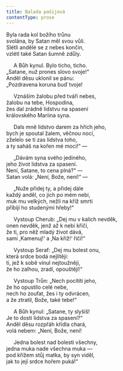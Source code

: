 ```yaml
---
title: Balada pašijová
contentType: prose
---
```


Byla rada kol božího trůnu  
svolána, by Satan měl svou vůli.  
Slétli andělé se z nebes končin,  
vzlétl také Satan šumně zdůly.

  

     A Bůh kynul. Bylo ticho, ticho.  
„Satane, nuž prones slovo svoje!“  
Anděl děsu uklonil se pánu:  
„Pozdravena koruna buď tvoje!

  

     Vznáším žalobu před tváří nebes,  
žalobu na tebe, Hospodina,  
žes dal zrádně lidstvu na spasení  
královského Mariina syna.

  

     Dals mně lidstvo darem za hřích jeho,  
bych je spoutal žalem, věčnou nocí,  
zželelo se ti zas lidstva toho,  
a ty saháš na kořen mé moci!“ —

  

     „Dávám syna svého jediného,  
jeho život lidstva za spasení.  
Není, Satane, to cena plná?“ —  
Satan volá: „Není, Bože, není!“ —

  

     „Nuže přidej ty, a přidej dále  
každý anděl, co jich po mém nebi,  
muk mu velkých, nežli na kříž smrti  
přibijí ho studenými hřeby!“

  

     Vystoup Cherub: „Dej mu v kalich nevděk,  
onen nevděk, jenž až k nebi křičí,  
že ti, pro něž mladý život dává,  
sami ‚Kamenuj!‘ a ‚Na kříž!‘ řičí!“

  

     Vystoup Seraf: „Dej mu bolest onu,  
která srdce bodá nejlítěji:  
ti, jež k sobě vinul nejtoužněji,  
že ho zalhou, zradí, opouštějí!“

  

     Vystoup Trůn: „Nech pocítiti jeho,  
že ho opustilo celé nebe,  
nech ho zoufat, žes i ty odvrácen,  
a že ztratil, Bože, také tebe!“

  

     A Bůh kynul: „Satane, ty slyšíš!  
Je to dosti lidstva za spasení?“  
Anděl děsu rozpřáh křídla chará,  
volá nebem: „Není, Bože, není!

  

     Jedna bolest nad bolesti všechny,  
jedna muka nade všechna muka —  
pod křížem stůj matka, by syn viděl,  
jak to její srdce hořem puká!“
